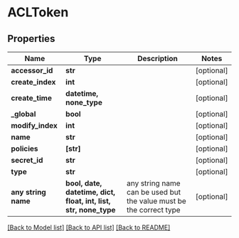 # ACLToken


## Properties
Name | Type | Description | Notes
------------ | ------------- | ------------- | -------------
**accessor_id** | **str** |  | [optional] 
**create_index** | **int** |  | [optional] 
**create_time** | **datetime, none_type** |  | [optional] 
**_global** | **bool** |  | [optional] 
**modify_index** | **int** |  | [optional] 
**name** | **str** |  | [optional] 
**policies** | **[str]** |  | [optional] 
**secret_id** | **str** |  | [optional] 
**type** | **str** |  | [optional] 
**any string name** | **bool, date, datetime, dict, float, int, list, str, none_type** | any string name can be used but the value must be the correct type | [optional]

[[Back to Model list]](../README.md#documentation-for-models) [[Back to API list]](../README.md#documentation-for-api-endpoints) [[Back to README]](../README.md)


